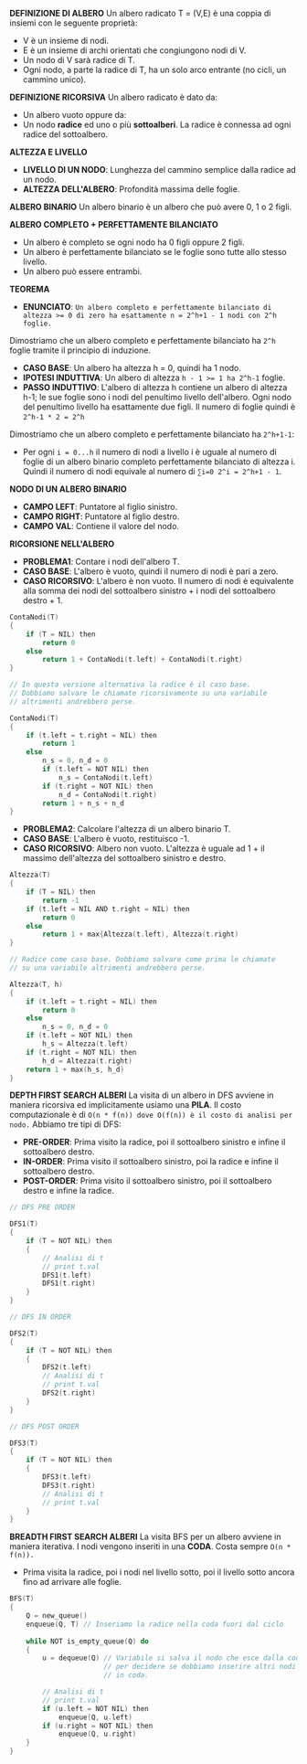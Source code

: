 **DEFINIZIONE DI ALBERO**
Un albero radicato T = (V,E) è una coppia di insiemi con le seguente proprietà:
- V è un insieme di nodi.
- E è un insieme di archi orientati che congiungono nodi di V.
- Un nodo di V sarà radice di T.
- Ogni nodo, a parte la radice di T, ha un solo arco entrante (no cicli, un cammino unico).

**DEFINIZIONE RICORSIVA**
Un albero radicato è dato da:
- Un albero vuoto oppure da:
- Un nodo **radice** ed uno o più **sottoalberi**. La radice è connessa ad ogni radice del sottoalbero.

**ALTEZZA E LIVELLO**
- **LIVELLO DI UN NODO**: Lunghezza del cammino semplice dalla radice ad un nodo.
- **ALTEZZA DELL'ALBERO**: Profondità massima delle foglie.

**ALBERO BINARIO**
Un albero binario è un albero che può avere 0, 1 o 2 figli.

**ALBERO COMPLETO + PERFETTAMENTE BILANCIATO**
- Un albero è completo se ogni nodo ha 0 figli oppure 2 figli. 
- Un albero è perfettamente bilanciato se le foglie sono tutte allo stesso livello.
- Un albero può essere entrambi.

**TEOREMA**
- **ENUNCIATO**: `Un albero completo e perfettamente bilanciato di altezza >= 0 di zero ha esattamente n = 2^h+1 - 1 nodi con 2^h foglie.`

Dimostriamo che un albero completo e perfettamente bilanciato ha `2^h` foglie tramite il principio di induzione.
- **CASO BASE**: Un albero ha altezza h = 0, quindi ha 1 nodo.
- **IPOTESI INDUTTIVA**: Un albero di altezza `h - 1 >= 1 ha 2^h-1` foglie.
- **PASSO INDUTTIVO**: L'albero di altezza h contiene un albero di altezza h-1; le sue foglie sono i nodi del penultimo livello dell'albero. Ogni nodo del penultimo livello ha esattamente due figli. Il numero di foglie quindi è `2^h-1 * 2 = 2^h`
  
Dimostriamo che un albero completo e perfettamente bilanciato ha `2^h+1-1`:
- Per ogni `i = 0...h` il numero di nodi a livello i è uguale al numero di foglie di un albero binario completo perfettamente bilanciato di altezza i. Quindi il numero di nodi equivale al numero di `∑i=0 2^i = 2^h+1 - 1`.

**NODO DI UN ALBERO BINARIO**
- **CAMPO LEFT**: Puntatore al figlio sinistro.
- **CAMPO RIGHT**: Puntatore al figlio destro.
- **CAMPO VAL**: Contiene il valore del nodo.

**RICORSIONE NELL'ALBERO**
- **PROBLEMA1**: Contare i nodi dell'albero T.
- **CASO BASE**: L'albero è vuoto, quindi il numero di nodi è pari a zero.
- **CASO RICORSIVO**: L'albero è non vuoto. Il numero di nodi è equivalente alla somma dei nodi del sottoalbero sinistro + i nodi del sottoalbero destro + 1.

``` C++
ContaNodi(T)
{
	if (T = NIL) then
		return 0
	else
		return 1 + ContaNodi(t.left) + ContaNodi(t.right)
}

// In questa versione alternativa la radice è il caso base.
// Dobbiamo salvare le chiamate ricorsivamente su una variabile
// altrimenti andrebbero perse.

ContaNodi(T)
{
	if (t.left = t.right = NIL) then
		return 1
	else
		n_s = 0, n_d = 0
		if (t.left = NOT NIL) then
			n_s = ContaNodi(t.left)
		if (t.right = NOT NIL) then
			n_d = ContaNodi(t.right)
		return 1 + n_s + n_d
}
```

- **PROBLEMA2**: Calcolare l'altezza di un albero binario T.
- **CASO BASE**: L'albero è vuoto, restituisco -1.
- **CASO RICORSIVO**: Albero non vuoto. L'altezza è uguale ad 1 + il massimo dell'altezza del sottoalbero sinistro e destro.
  
``` C++
Altezza(T)
{
	if (T = NIL) then
		return -1
	if (t.left = NIL AND t.right = NIL) then
		return 0
	else
		return 1 + max{Altezza(t.left), Altezza(t.right)
}

// Radice come caso base. Dobbiamo salvare come prima le chiamate
// su una variabile altrimenti andrebbero perse.

Altezza(T, h)
{
	if (t.left = t.right = NIL) then
		return 0
	else
		n_s = 0, n_d = 0
	if (t.left = NOT NIL) then
		h_s = Altezza(t.left)
	if (t.right = NOT NIL) then
		h_d = Altezza(t.right)
	return 1 + max(h_s, h_d)
}
```

**DEPTH FIRST SEARCH ALBERI**
La visita di un albero in DFS avviene in maniera ricorsiva ed implicitamente usiamo una **PILA**. 
Il costo computazionale è di `O(n * f(n)) dove O(f(n)) è il costo di analisi per nodo.` Abbiamo tre tipi di DFS:
- **PRE-ORDER**: Prima visito la radice, poi il sottoalbero sinistro e infine il sottoalbero destro.
- **IN-ORDER**: Prima visito il sottoalbero sinistro, poi la radice e infine il sottoalbero destro.
- **POST-ORDER**: Prima visito il sottoalbero sinistro, poi il sottoalbero destro e infine la radice.

``` C++
// DFS PRE ORDER

DFS1(T)
{
	if (T = NOT NIL) then
	{
		// Analisi di t
		// print t.val
		DFS1(t.left)
		DFS1(t.right)
	}
}

// DFS IN ORDER

DFS2(T)
{
	if (T = NOT NIL) then
	{
		DFS2(t.left)
		// Analisi di t
		// print t.val
		DFS2(t.right)
	}
}

// DFS POST ORDER

DFS3(T)
{
	if (T = NOT NIL) then
	{
		DFS3(t.left)
		DFS3(t.right)
		// Analisi di t
		// print t.val
	}
}
```

**BREADTH FIRST SEARCH ALBERI**
La visita BFS per un albero avviene in maniera iterativa. I nodi vengono inseriti in una **CODA**. Costa sempre `O(n * f(n)).`
- Prima visita la radice, poi i nodi nel livello sotto, poi il livello sotto ancora fino ad arrivare alle foglie.

``` C++
BFS(T)
{
	Q = new_queue()
	enqueue(Q, T) // Inseriamo la radice nella coda fuori dal ciclo
	
	while NOT is_empty_queue(Q) do
	{
		u = dequeue(Q) // Variabile si salva il nodo che esce dalla coda
		               // per decidere se dobbiamo inserire altri nodi
		               // in coda.

		// Analisi di t
		// print t.val
		if (u.left = NOT NIL) then
			enqueue(Q, u.left)
		if (u.right = NOT NIL) then
			enqueue(Q, u.right)
	}
}
```

